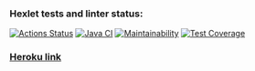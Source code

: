 ### Hexlet tests and linter status:
[![Actions Status](https://github.com/NickKisel/java-project-lvl5/workflows/hexlet-check/badge.svg)](https://github.com/NickKisel/java-project-lvl5/actions)
[![Java CI](https://github.com/NickKisel/java-project-lvl5/actions/workflows/Java-CI.yml/badge.svg)](https://github.com/NickKisel/java-project-lvl5/actions/workflows/Java-CI.yml)
[![Maintainability](https://api.codeclimate.com/v1/badges/429f076a0027738167fa/maintainability)](https://codeclimate.com/github/NickKisel/java-project-lvl5/maintainability)
[![Test Coverage](https://api.codeclimate.com/v1/badges/429f076a0027738167fa/test_coverage)](https://codeclimate.com/github/NickKisel/java-project-lvl5/test_coverage)
### [Heroku link](https://hexlet-project-lvl5.herokuapp.com/welcome)
